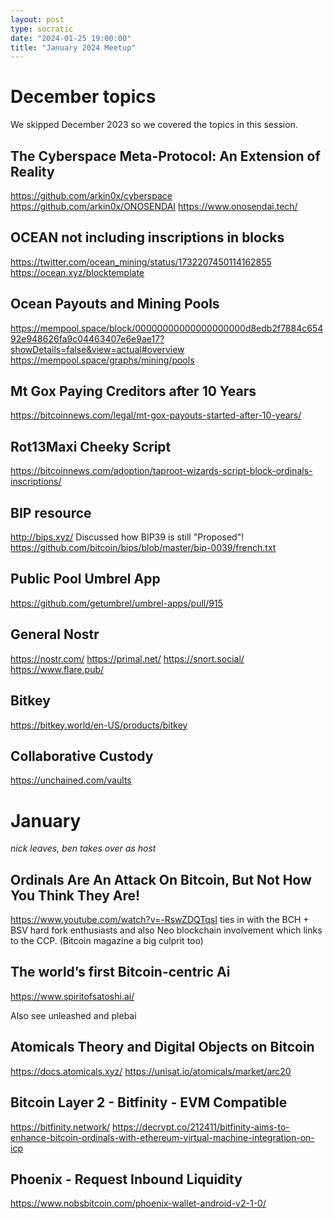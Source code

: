 ```yaml
---
layout: post
type: socratic
date: "2024-01-25 19:00:00"
title: "January 2024 Meetup"
---
```


# December topics

We skipped December 2023 so we covered the topics in this session.

## The Cyberspace Meta-Protocol: An Extension of Reality

https://github.com/arkin0x/cyberspace
https://github.com/arkin0x/ONOSENDAI
https://www.onosendai.tech/

## OCEAN not including inscriptions in blocks

https://twitter.com/ocean_mining/status/1732207450114162855
https://ocean.xyz/blocktemplate

## Ocean Payouts and Mining Pools

https://mempool.space/block/00000000000000000000d8edb2f7884c65492e948626fa9c04463407e6e9ae17?showDetails=false&view=actual#overview
https://mempool.space/graphs/mining/pools

## Mt Gox Paying Creditors after 10 Years

https://bitcoinnews.com/legal/mt-gox-payouts-started-after-10-years/

## Rot13Maxi Cheeky Script

https://bitcoinnews.com/adoption/taproot-wizards-script-block-ordinals-inscriptions/

## BIP resource

http://bips.xyz/
Discussed how BIP39 is still "Proposed"!
https://github.com/bitcoin/bips/blob/master/bip-0039/french.txt

## Public Pool Umbrel App

https://github.com/getumbrel/umbrel-apps/pull/915

## General Nostr

https://nostr.com/
https://primal.net/
https://snort.social/
https://www.flare.pub/

## Bitkey

https://bitkey.world/en-US/products/bitkey

## Collaborative Custody

https://unchained.com/vaults

# January

_nick leaves, ben takes over as host_

## Ordinals Are An Attack On Bitcoin, But Not How You Think They Are!

https://www.youtube.com/watch?v=-RswZDQTqsI
ties in with the BCH + BSV hard fork enthusiasts and also Neo blockchain involvement which links to the CCP. (Bitcoin magazine a big culprit too)

## The world’s first Bitcoin-centric Ai

https://www.spiritofsatoshi.ai/

Also see unleashed and plebai

## Atomicals Theory and Digital Objects on Bitcoin

https://docs.atomicals.xyz/
https://unisat.io/atomicals/market/arc20

## Bitcoin Layer 2 - Bitfinity - EVM Compatible

https://bitfinity.network/
https://decrypt.co/212411/bitfinity-aims-to-enhance-bitcoin-ordinals-with-ethereum-virtual-machine-integration-on-icp

## Phoenix - Request Inbound Liquidity

https://www.nobsbitcoin.com/phoenix-wallet-android-v2-1-0/
